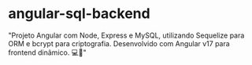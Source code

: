 # angular-sql-backend
"Projeto Angular com Node, Express e MySQL, utilizando Sequelize para ORM e bcrypt para criptografia. Desenvolvido com Angular v17 para frontend dinâmico. 💻🚀"
